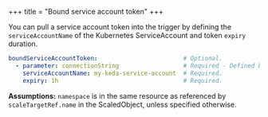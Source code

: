+++
title = "Bound service account token"
+++

You can pull a service account token into the trigger by defining the `serviceAccountName` of the Kubernetes ServiceAccount and token `expiry` duration.

```yaml
boundServiceAccountToken:                        # Optional.
  - parameter: connectionString                  # Required - Defined by the scale trigger
    serviceAccountName: my-keda-service-account  # Required.
    expiry: 1h                                   # Required.
```

**Assumptions:** `namespace` is in the same resource as referenced by `scaleTargetRef.name` in the ScaledObject, unless specified otherwise.
